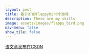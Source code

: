 ```yaml
---
layout: post
title: 基于QT的Flappybird小游戏
description: These are my skills
image: assets/images/flappy_bird.png
nav-menu: false
show_tile: false
---
```

[该文章发布在CSDN](https://blog.csdn.net/ZoberX/article/details/126283282?spm=1001.2014.3001.5501)